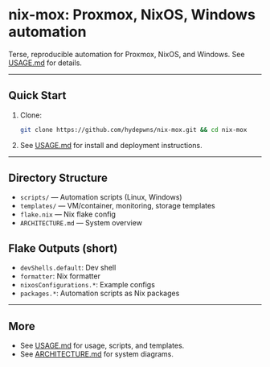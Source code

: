 # nix-mox: Proxmox, NixOS, Windows automation

Terse, reproducible automation for Proxmox, NixOS, and Windows. See [USAGE.md](USAGE.md) for details.

---

## Quick Start

1. Clone:

   ```bash
   git clone https://github.com/hydepwns/nix-mox.git && cd nix-mox
   ```

2. See [USAGE.md](USAGE.md) for install and deployment instructions.

---

## Directory Structure

- `scripts/` — Automation scripts (Linux, Windows)
- `templates/` — VM/container, monitoring, storage templates
- `flake.nix` — Nix flake config
- `ARCHITECTURE.md` — System overview

## Flake Outputs (short)

- `devShells.default`: Dev shell
- `formatter`: Nix formatter
- `nixosConfigurations.*`: Example configs
- `packages.*`: Automation scripts as Nix packages

---

## More

- See [USAGE.md](USAGE.md) for usage, scripts, and templates.
- See [ARCHITECTURE.md](ARCHITECTURE.md) for system diagrams.
